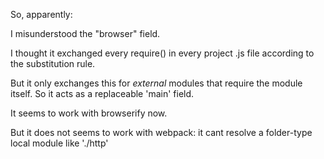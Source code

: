
So, apparently: 

I misunderstood the "browser" field.

I thought it exchanged every require() in every project .js file according to the substitution rule.

But it only exchanges this for *external* modules that require the module itself. So it acts as a replaceable 'main' field. 

It seems to work with browserify now.

But it does not seems to work with webpack:
it cant resolve a folder-type local module like './http'